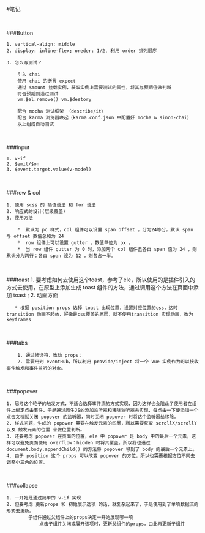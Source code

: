 #笔记

<br>

###Button
	
	1. vertical-align: middle
	2. display: inline-flex; oreder: 1/2, 利用 order 排列顺序
		
    3. 怎么写测试？
    
        引入 chai
        使用 chai 的断言 expect
        通过 $mount 挂载实例，获取实例上需要测试的属性，将其与预期值做判断
        符合预期则通过测试
        vm.$el.remove()	vm.$destory
        
        配合 mocha 测试框架 （describe/it）
        配合 karma 浏览器唤起（karma.conf.json 中配置好 mocha & sinon-chai）
	    以上组成自动测试

<br>

###Input

    1. v-if
    2. $emit/$on
    3. $event.target.value(v-model)
    
<br>

###row & col

    1. 使用 scss 的 插值语法 和 for 语法
    2. 响应式的设计(层级覆盖)
    3. 使用方法
	
        *  默认为 pc 样式，col 组件可以设置 span offset ，分为24等分，默认 span 与 offset 数值总和为 24
        *  row 组件上可以设置 gutter ，数值单位为 px 。
        *  当 row 组件 gutter 为 0 时，添加两个 col 组件且各自 span 值为 24 ，则默认分为两行；各自 span 设为 12 ，则各占一半。
        
<br>

###toast 
    1. 要考虑如何去使用这个toast，参考了ele，所以使用的是插件引入的方式去使用，在原型上添加生成 toast 组件的方法，通过调用这个方法在页面中添加 toast ;
    2. 动画方面
    
       * 根据 position props 选择 toast 出现位置，设置对应位置的css，这时transition 动画不起效，好像是css覆盖的原因，就不使用transition 实现动画，改为 keyframes
	       
<br>

###tabs

		1. 通过修饰符，改动 props；
		2. 需要用到 eventHub，所以利用 provide/inject 将一个 Vue 实例作为可以接收事件触发和事件监听的对象。
 
<br>
 
###popover

    1. 思考这个轮子的触发方式，不适合选择事件流的方式实现，因为这样也会阻止了使用者在组件上绑定点击事件，于是通过原生JS的添加监听器和移除监听器去实现，每点击一下便添加一个点击文档就关闭 popover 的监听器，同时关闭 popover 时将这个监听器给移除。
    2. 样式问题，生成的 popover 需要在触发元素的四周，所以需要获取 scrollX/scrollY 以及 触发元素的位置 来做位置判断。
    3. 还要考虑 popover 在页面的位置，ele 中 popover 是 body 中的最后一个元素，这样可以避免页面使用 overflow：hidden 时将其覆盖，所以我也通过 document.body.appendChild() 的方法将 popover 移到了 body 的最后一个元素上。
    4. 由于 position 这个 props 可以改变 popover 的方位，所以也需要根据方位不同去调整小三角的位置。

<br>

###collapse

    1. 一开始是通过简单的 v-if 实现
    2. 但要考虑 更新props 和 初始展示选项 的话，就复杂起来了，于是使用到了单项数据流的形式去更新。
            子组件通过父组件上的props决定一开始展现哪一项
                点击子组件关闭或展开该项时，更新父组件的props，由此再更新子组件